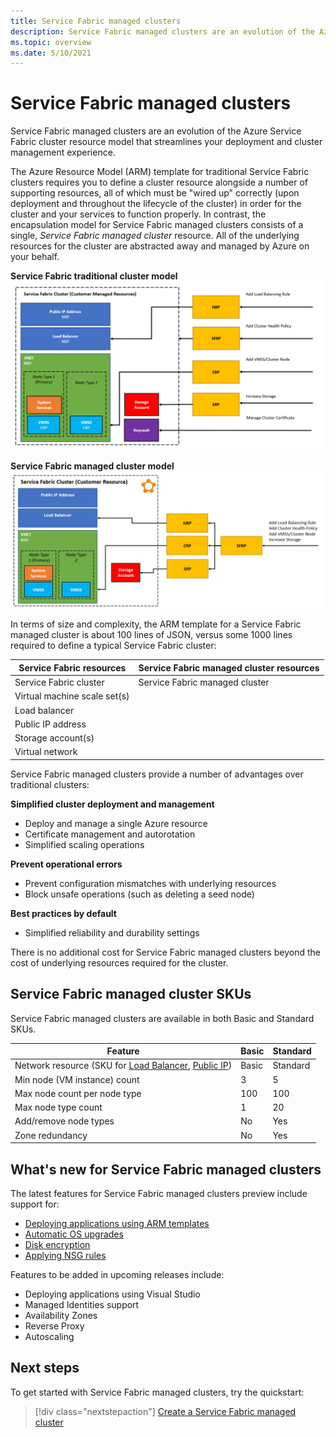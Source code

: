 ```yaml
---
title: Service Fabric managed clusters
description: Service Fabric managed clusters are an evolution of the Azure Service Fabric cluster resource model that streamlines deployment and cluster management.
ms.topic: overview
ms.date: 5/10/2021
---
```


# Service Fabric managed clusters

Service Fabric managed clusters are an evolution of the Azure Service Fabric cluster resource model that streamlines your deployment and cluster management experience.

The Azure Resource Model (ARM) template for traditional Service Fabric clusters requires you to define a cluster resource alongside a number of supporting resources, all of which must be "wired up"  correctly (upon deployment and throughout the lifecycle of the cluster) in order for the cluster and your services to function properly. In contrast, the encapsulation model for Service Fabric managed clusters consists of a single, *Service Fabric managed cluster* resource. All of the underlying resources for the cluster are abstracted away and managed by Azure on your behalf.

**Service Fabric traditional cluster model**
![Service Fabric traditional cluster model][sf-composition]

**Service Fabric managed cluster model**
![Service Fabric encapsulated cluster model][sf-encapsulation]

In terms of size and complexity, the ARM template for a Service Fabric managed cluster is about 100 lines of JSON, versus some 1000 lines required to define a typical Service Fabric cluster:

| Service Fabric resources | Service Fabric managed cluster resources |
|----------|-----------|
| Service Fabric cluster | Service Fabric managed cluster |
| Virtual machine scale set(s) | |
| Load balancer | |
| Public IP address | |
| Storage account(s) | |
| Virtual network | |

Service Fabric managed clusters provide a number of advantages over traditional clusters:

**Simplified cluster deployment and management**
- Deploy and manage a single Azure resource
- Certificate management and autorotation
- Simplified scaling operations

**Prevent operational errors**
- Prevent configuration mismatches with underlying resources
- Block unsafe operations (such as deleting a seed node)

**Best practices by default**
- Simplified reliability and durability settings

There is no additional cost for Service Fabric managed clusters beyond the cost of underlying resources required for the cluster.

## Service Fabric managed cluster SKUs

Service Fabric managed clusters are available in both Basic and Standard SKUs.

| Feature | Basic | Standard |
| ------- | ----- | -------- |
| Network resource (SKU for [Load Balancer](../load-balancer/skus.md), [Public IP](../virtual-network/public-ip-addresses.md)) | Basic | Standard |
| Min node (VM instance) count | 3 | 5 |
| Max node count per node type | 100 | 100 |
| Max node type count | 1 | 20 |
| Add/remove node types | No | Yes |
| Zone redundancy | No | Yes |

## What's new for Service Fabric managed clusters

The latest features for Service Fabric managed clusters preview include support for:

* [Deploying applications using ARM templates](how-to-managed-cluster-app-deployment-template.md)
* [Automatic OS upgrades](how-to-managed-cluster-configuration.md#enable-automatic-os-image-upgrades)
* [Disk encryption](how-to-enable-managed-cluster-disk-encryption.md)
* [Applying NSG rules](how-to-managed-cluster-networking.md)

Features to be added in upcoming releases include:

* Deploying applications using Visual Studio
* Managed Identities support
* Availability Zones
* Reverse Proxy
* Autoscaling

## Next steps

To get started with Service Fabric managed clusters, try the quickstart:

> [!div class="nextstepaction"]
> [Create a Service Fabric managed cluster](quickstart-managed-cluster-template.md)


[sf-composition]: ./media/overview-managed-cluster/sfrp-composition-resource.png
[sf-encapsulation]: ./media/overview-managed-cluster/sfrp-encapsulated-resource.png